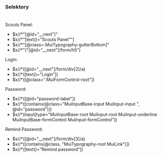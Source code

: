 # <h3> Selektory
#
Scouts Panel:

* $x//*"[@id="__next"]"
* $x//*"[text()="Scouts Panel""]
* $x//*"[@class=.MuiTypography-gutterBottom]"
* $x//*"("[@id="__next"]/form/h5")

Login: 

* $x//*([@id="__next"]/form/div[2]/a)
* $x//*([text()="Login"])
* $x//*([@class=".MuiFormControl-root"])

Password:

* $x//*([@id="password-label"])
* $x//*([contains(@class="MuiInputBase-input MuiInput-input ", @id="password")])
* $x//*(input[type="MuiInputBase-root MuiInput-root MuiInput-underline MuiInputBase-formControl MuiInput-formControl"])	

Remind Password:

* $x//*([@id="__next"]/form/div[3]/a)
* $x//*([contains(@class, "MuiTypography-root MuiLink")]) 
* $x//*([text()="Remind password"])
